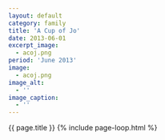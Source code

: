 ```yaml
---
layout: default 
category: family 
title: 'A Cup of Jo'
date: 2013-06-01
excerpt_image: 
  - acoj.png
period: 'June 2013'
image:
  - acoj.png
image_alt:
  - ''
image_caption:
  - ''
---
```

{{ page.title }}
{% include page-loop.html %}
